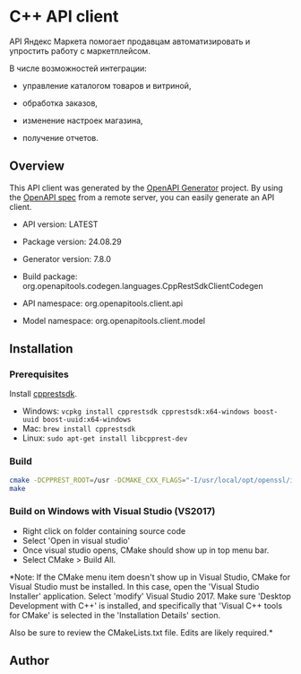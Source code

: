 # C++ API client

API Яндекс Маркета помогает продавцам автоматизировать и упростить работу с маркетплейсом.

В числе возможностей интеграции:

* управление каталогом товаров и витриной,

* обработка заказов,

* изменение настроек магазина,

* получение отчетов.


## Overview
This API client was generated by the [OpenAPI Generator](https://openapi-generator.tech) project. By using the [OpenAPI spec](https://openapis.org) from a remote server, you can easily generate an API client.

- API version: LATEST
- Package version: 24.08.29
- Generator version: 7.8.0
- Build package: org.openapitools.codegen.languages.CppRestSdkClientCodegen

- API namespace: org.openapitools.client.api
- Model namespace: org.openapitools.client.model

## Installation

### Prerequisites

Install [cpprestsdk](https://github.com/Microsoft/cpprestsdk).

- Windows: `vcpkg install cpprestsdk cpprestsdk:x64-windows boost-uuid boost-uuid:x64-windows`
- Mac: `brew install cpprestsdk`
- Linux: `sudo apt-get install libcpprest-dev`

### Build

```sh
cmake -DCPPREST_ROOT=/usr -DCMAKE_CXX_FLAGS="-I/usr/local/opt/openssl/include" -DCMAKE_MODULE_LINKER_FLAGS="-L/usr/local/opt/openssl/lib"
make
```

### Build on Windows with Visual Studio (VS2017)

- Right click on folder containing source code
- Select 'Open in visual studio'
- Once visual studio opens, CMake should show up in top menu bar.
- Select CMake > Build All.

*Note: If the CMake menu item doesn't show up in Visual Studio, CMake
for Visual Studio must be installed. In this case, open the 'Visual Studio
Installer' application. Select 'modify' Visual Studio 2017. Make sure
'Desktop Development with C++' is installed, and specifically that 'Visual
C++ tools for CMake' is selected in the 'Installation Details' section.

Also be sure to review the CMakeLists.txt file. Edits are likely required.*

## Author



